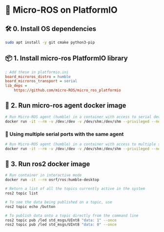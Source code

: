 # 🚀 Micro-ROS on PlatformIO

## 🛠️ 0. Install OS dependencies

```bash
sudo apt install -y git cmake python3-pip
```

## 📦 1. Install micro-ros PlatformIO library
```ini
; Add these in platformio.ini
board_microros_distro = humble
board_microros_transport = serial
lib_deps =
    https://github.com/micro-ROS/micro_ros_platformio
```

## 🐋 2. Run micro-ros agent docker image

```bash
# Run Micro-ROS agent (humble) in a container with access to serial device
docker run -it --rm -v /dev:/dev -v /dev/shm:/dev/shm --privileged --net=host microros/micro-ros-agent:humble serial --dev /dev/ttyACM0 -v6
```

### 🔌 Using multiple serial ports with the same agent

```bash
# Run Micro-ROS agent (humble) in a container with access to multiple serial devices
docker run -it --rm -v /dev:/dev -v /dev/shm:/dev/shm --privileged --net=host microros/micro-ros-agent:humble multiserial --devs "/dev/ttyUSB0 /dev/ttyACM0" -v6
```

## 🐳 3. Run ros2 docker image

```bash
# Run container in interactive mode
docker run -it --rm osrf/ros:humble-desktop

# Return a list of all the topics currently active in the system
ros2 topic list

# To see the data being published on a topic, use
ros2 topic echo /button

# To publish data onto a topic directly from the command line
ros2 topic pub /led std_msgs/UInt8 "data: 1" --once
ros2 topic pub /led std_msgs/UInt8 "data: 0" --once
```
